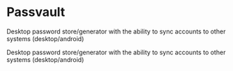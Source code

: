 # Passvault
Desktop password store/generator with the ability to sync accounts to other systems (desktop/android)

Desktop password store/generator with the ability to sync accounts to other systems (desktop/android) 
